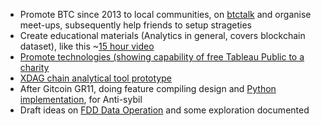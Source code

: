 - Promote BTC since 2013 to local communities, on [btctalk](https://bitcointalk.org/index.php?topic=182135.0) and organise meet-ups, subsequently help friends to setup strageties
- Create educational materials (Analytics in general, covers blockchain dataset), like this ~[15 hour video](https://github.com/cnukaus/learner)
- [Promote technologies (showing capability of  free Tableau Public to a charity](https://public.tableau.com/app/profile/steven.g1146/viz/newBeqloadfromExcel/BeqPostcodeMap)
- [XDAG chain analytical tool prototype](https://github.com/cnukaus/fulltextsearchanalytics)
- After Gitcoin GR11, doing feature compiling design and [Python implementation](https://github.com/cnukaus/Github-Scrape), for Anti-sybil
- Draft ideas on [FDD Data Operation](https://www.notion.so/FDD-Data-Operations-eb3745825a98417c8aa123828e6ed781) and some exploration documented
